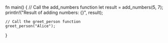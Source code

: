 <!-- 📖total_example -->
fn main() {
    // Call the add_numbers function
    let result = add_numbers(5, 7);
    println!("Result of adding numbers: {}", result);

    // Call the greet_person function
    greet_person("Alice");
}
<!-- total_example📖 -->